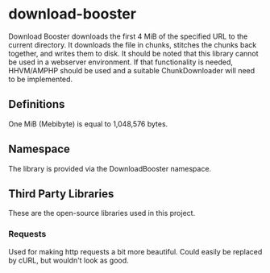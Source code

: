 # download-booster

Download Booster downloads the first 4 MiB of the specified URL to the current directory. It downloads the file in 
chunks, stitches the chunks back together, and writes them to disk. It should be noted that this library cannot be used
in a webserver environment. If that functionality is needed, HHVM/AMPHP should be used and a suitable ChunkDownloader
will need to be implemented.

## Definitions

One MiB (Mebibyte) is equal to 1,048,576 bytes. 

## Namespace

The library is provided via the DownloadBooster namespace.

## 

## Third Party Libraries

These are the open-source libraries used in this project.

### Requests

Used for making http requests a bit more beautiful. Could easily be replaced by cURL, but wouldn't look as good.